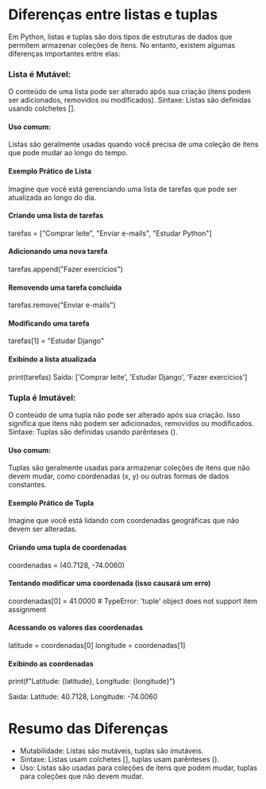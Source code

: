 # Diferenças entre listas e tuplas

Em Python, listas e tuplas são dois tipos de estruturas de dados que permitem armazenar coleções de itens.
No entanto, existem algumas diferenças importantes entre elas:



### Lista é Mutável: 
O conteúdo de uma lista pode ser alterado após sua criação (itens podem ser adicionados, removidos ou modificados).
Sintaxe: Listas são definidas usando colchetes [].

#### Uso comum:
Listas são geralmente usadas quando você precisa de uma coleção de itens que pode mudar ao longo do tempo.

#### Exemplo Prático de Lista
Imagine que você está gerenciando uma lista de tarefas que pode ser atualizada ao longo do dia.

#### Criando uma lista de tarefas
tarefas = ["Comprar leite", "Enviar e-mails", "Estudar Python"]

#### Adicionando uma nova tarefa
tarefas.append("Fazer exercícios")

#### Removendo uma tarefa concluída
tarefas.remove("Enviar e-mails")

#### Modificando uma tarefa
tarefas[1] = "Estudar Django"

#### Exibindo a lista atualizada
print(tarefas)
Saída:
['Comprar leite', 'Estudar Django', 'Fazer exercícios']



### Tupla é Imutável: 
O conteúdo de uma tupla não pode ser alterado após sua criação. Isso significa que itens não podem ser adicionados, removidos ou modificados.
Sintaxe: Tuplas são definidas usando parênteses ().

#### Uso comum: 
Tuplas são geralmente usadas para armazenar coleções de itens que não devem mudar, como coordenadas (x, y) ou outras formas de dados constantes.

#### Exemplo Prático de Tupla
Imagine que você está lidando com coordenadas geográficas que não devem ser alteradas.

#### Criando uma tupla de coordenadas
coordenadas = (40.7128, -74.0060)

#### Tentando modificar uma coordenada (isso causará um erro)
coordenadas[0] = 41.0000  # TypeError: 'tuple' object does not support item assignment

#### Acessando os valores das coordenadas
latitude = coordenadas[0]
longitude = coordenadas[1]

#### Exibindo as coordenadas
print(f"Latitude: {latitude}, Longitude: {longitude}")

Saída:
Latitude: 40.7128, Longitude: -74.0060


# Resumo das Diferenças
- Mutabilidade: Listas são mutáveis, tuplas são imutáveis.
- Sintaxe: Listas usam colchetes [], tuplas usam parênteses ().
- Uso: Listas são usadas para coleções de itens que podem mudar, tuplas para coleções que não devem mudar.